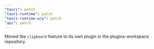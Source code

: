 ```yaml
---
"tauri": patch
"tauri-runtime": patch
"tauri-runtime-wry": patch
"api": patch
---
```


Moved the `clipboard` feature to its own plugin in the plugins-workspace repository.
